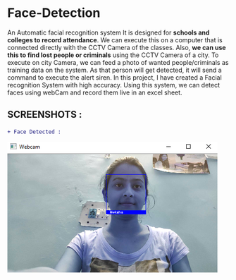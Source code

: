 # Face-Detection

An Automatic facial recognition system
It is designed for **schools and colleges to record attendance**. We can execute this on a computer that is connected directly with the CCTV Camera of the classes. 
Also, **we can use this to find lost people or criminals** using the CCTV Camera of a city. To execute on city Camera, we can feed a photo of wanted people/criminals as training data on the system. As that person will get detected, it will send a command to execute the alert siren.
In this project, I have created a Facial recognition System with high accuracy. Using this system, we can detect faces using webCam and record them live in an excel sheet.

## SCREENSHOTS :

```diff
+ Face Detected :

```

![Screenshot](Screenshot.png) 
